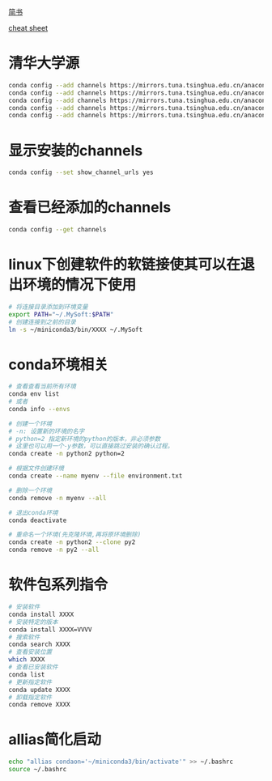 [简书](https://www.jianshu.com/p/edaa744ea47d)

[cheat sheet](https://docs.conda.io/projects/conda/en/latest/user-guide/cheatsheet.html#)

# 清华大学源
```bash
conda config --add channels https://mirrors.tuna.tsinghua.edu.cn/anaconda/pkgs/free/
conda config --add channels https://mirrors.tuna.tsinghua.edu.cn/anaconda/pkgs/main/
conda config --add channels https://mirrors.tuna.tsinghua.edu.cn/anaconda/cloud/conda-forge/
conda config --add channels https://mirrors.tuna.tsinghua.edu.cn/anaconda/cloud/bioconda/
conda config --add channels https://mirrors.tuna.tsinghua.edu.cn/anaconda/pkgs/r/
```

# 显示安装的channels
```bash
conda config --set show_channel_urls yes 
```

# 查看已经添加的channels
```bash
conda config --get channels
```

# linux下创建软件的软链接使其可以在退出环境的情况下使用
```bash
# 将连接目录添加到环境变量
export PATH="~/.MySoft:$PATH"
# 创建连接到之前的目录
ln -s ~/miniconda3/bin/XXXX ~/.MySoft
```

# conda环境相关
```bash
# 查看查看当前所有环境
conda env list
# 或者
conda info --envs

# 创建一个环境
# -n: 设置新的环境的名字
# python=2 指定新环境的python的版本，非必须参数
# 这里也可以用一个-y参数，可以直接跳过安装的确认过程。
conda create -n python2 python=2

# 根据文件创建环境
conda create --name myenv --file environment.txt

# 删除一个环境
conda remove -n myenv --all

# 退出conda环境
conda deactivate

# 重命名一个环境(先克隆环境,再将原环境删除)
conda create -n python2 --clone py2
conda remove -n py2 --all
```


# 软件包系列指令
```bash
# 安装软件
conda install XXXX
# 安装特定的版本
conda install XXXX=VVVV
# 搜索软件
conda search XXXX
# 查看安装位置
which XXXX
# 查看已安装软件
conda list
# 更新指定软件
conda update XXXX
# 卸载指定软件
conda remove XXXX
```

# allias简化启动
```bash
echo "allias condaon='~/miniconda3/bin/activate'" >> ~/.bashrc
source ~/.bashrc
```